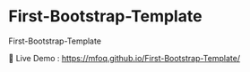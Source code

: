 # First-Bootstrap-Template
First-Bootstrap-Template

🔗 Live Demo : https://mfoq.github.io/First-Bootstrap-Template/
